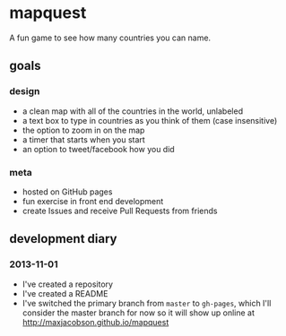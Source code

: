 # mapquest

A fun game to see how many countries you can name.

## goals

### design

* a clean map with all of the countries in the world, unlabeled
* a text box to type in countries as you think of them (case insensitive)
* the option to zoom in on the map
* a timer that starts when you start
* an option to tweet/facebook how you did

### meta

* hosted on GitHub pages
* fun exercise in front end development
* create Issues and receive Pull Requests from friends

## development diary

### 2013-11-01

* I've created a repository
* I've created a README
* I've switched the primary branch from `master` to `gh-pages`, which I'll consider the master branch for now so it will show up online at <http://maxjacobson.github.io/mapquest>

